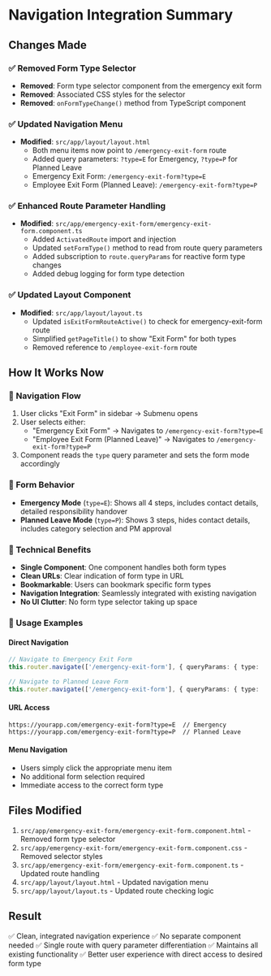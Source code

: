 # Navigation Integration Summary

## Changes Made

### ✅ Removed Form Type Selector
- **Removed**: Form type selector component from the emergency exit form
- **Removed**: Associated CSS styles for the selector
- **Removed**: `onFormTypeChange()` method from TypeScript component

### ✅ Updated Navigation Menu
- **Modified**: `src/app/layout/layout.html`
  - Both menu items now point to `/emergency-exit-form` route
  - Added query parameters: `?type=E` for Emergency, `?type=P` for Planned Leave
  - Emergency Exit Form: `/emergency-exit-form?type=E`
  - Employee Exit Form (Planned Leave): `/emergency-exit-form?type=P`

### ✅ Enhanced Route Parameter Handling
- **Modified**: `src/app/emergency-exit-form/emergency-exit-form.component.ts`
  - Added `ActivatedRoute` import and injection
  - Updated `setFormType()` method to read from route query parameters
  - Added subscription to `route.queryParams` for reactive form type changes
  - Added debug logging for form type detection

### ✅ Updated Layout Component
- **Modified**: `src/app/layout/layout.ts`
  - Updated `isExitFormRouteActive()` to check for emergency-exit-form route
  - Simplified `getPageTitle()` to show "Exit Form" for both types
  - Removed reference to `/employee-exit-form` route

## How It Works Now

### 🔄 Navigation Flow
1. User clicks "Exit Form" in sidebar → Submenu opens
2. User selects either:
   - "Emergency Exit Form" → Navigates to `/emergency-exit-form?type=E`
   - "Employee Exit Form (Planned Leave)" → Navigates to `/emergency-exit-form?type=P`
3. Component reads the `type` query parameter and sets the form mode accordingly

### 🎯 Form Behavior
- **Emergency Mode** (`type=E`): Shows all 4 steps, includes contact details, detailed responsibility handover
- **Planned Leave Mode** (`type=P`): Shows 3 steps, hides contact details, includes category selection and PM approval

### 🔧 Technical Benefits
- **Single Component**: One component handles both form types
- **Clean URLs**: Clear indication of form type in URL
- **Bookmarkable**: Users can bookmark specific form types
- **Navigation Integration**: Seamlessly integrated with existing navigation
- **No UI Clutter**: No form type selector taking up space

### 🚀 Usage Examples

#### Direct Navigation
```typescript
// Navigate to Emergency Exit Form
this.router.navigate(['/emergency-exit-form'], { queryParams: { type: 'E' } });

// Navigate to Planned Leave Form
this.router.navigate(['/emergency-exit-form'], { queryParams: { type: 'P' } });
```

#### URL Access
```
https://yourapp.com/emergency-exit-form?type=E  // Emergency
https://yourapp.com/emergency-exit-form?type=P  // Planned Leave
```

#### Menu Navigation
- Users simply click the appropriate menu item
- No additional form selection required
- Immediate access to the correct form type

## Files Modified
1. `src/app/emergency-exit-form/emergency-exit-form.component.html` - Removed form type selector
2. `src/app/emergency-exit-form/emergency-exit-form.component.css` - Removed selector styles
3. `src/app/emergency-exit-form/emergency-exit-form.component.ts` - Updated route handling
4. `src/app/layout/layout.html` - Updated navigation menu
5. `src/app/layout/layout.ts` - Updated route checking logic

## Result
✅ Clean, integrated navigation experience
✅ No separate component needed
✅ Single route with query parameter differentiation
✅ Maintains all existing functionality
✅ Better user experience with direct access to desired form type